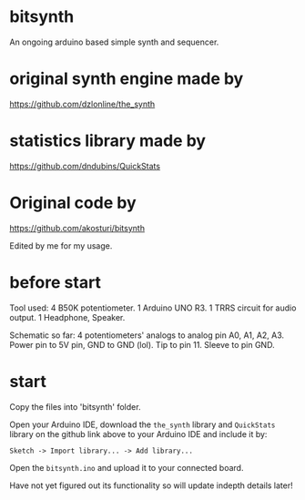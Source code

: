 # bitsynth
An ongoing arduino based simple synth and sequencer.

# original synth engine made by
https://github.com/dzlonline/the_synth

# statistics library made by
https://github.com/dndubins/QuickStats

# Original code by 
https://github.com/akosturi/bitsynth

Edited by me for my usage.

# before start
Tool used:
4 B50K potentiometer.
1 Arduino UNO R3.
1 TRRS circuit for audio output.
1 Headphone, Speaker.

Schematic so far:
4 potentiometers' analogs to analog pin A0, A1, A2, A3.
Power pin to 5V pin, GND to GND (lol).
Tip to pin 11.
Sleeve to pin GND.

# start
Copy the files into 'bitsynth' folder.

Open your Arduino IDE, download the `the_synth` library and `QuickStats` library
on the github link above to your Arduino IDE and include it by:
```
Sketch -> Import library... -> Add library...
```

Open the `bitsynth.ino` and upload it to your connected board.

Have not yet figured out its functionality so will update indepth details later!

